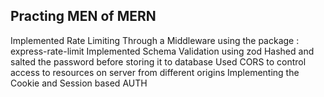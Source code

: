 ## Practing MEN of MERN  
Implemented Rate Limiting Through a Middleware using the package : express-rate-limit
Implemented Schema Validation using zod
Hashed and salted the password before storing it to database
Used CORS to control access to resources on server from different origins
Implementing the Cookie and Session based AUTH 